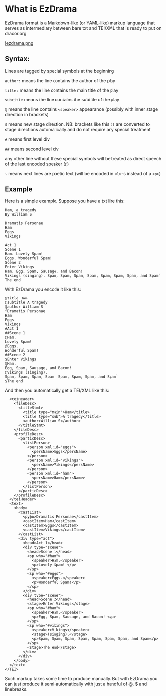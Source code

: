 # What is EzDrama

EzDrama format is a Markdown-like (or YAML-like) markup language that serves as intermediary between bare txt and TEI/XML that is ready to put on dracor.org

[!ezdrama.png](ezdrama.png)


## Syntax:

Lines are tagged by special symbols at the beginning


`author:` means the line contains the author of the play

`title:` means the line contains the main title of the play 

`subtitle` means the line contains the subtitle of the play

`@` means the line contains `<speaker>` appearance (possibly with inner stage direction in brackets)

`$` means new stage direction. NB:  brackets like this `()` are converted to stage directions automatically and do not require any special treatment

`#` means first level div

`##` means second level div

any other line without these special symbols will be treated as direct speech of the last encoded speaker (`@`)

`~` means next lines are poetic text (will be encoded in `<l>`-s instead of a `<p>`)

## Example

Here is a simple example. Suppose you have a txt like this:

```
Ham, a tragedy
By William S

Dramatis Personae
Ham
Eggs
Vikings

Act 1
Scene 1
Ham. Lovely Spam! 
Eggs. Wonderful Spam!
Scene 2
Enter Vikings
Ham. Egg, Spam, Sausage, and Bacon! 
Vikings (singing). Spam, Spam, Spam, Spam, Spam, Spam, Spam, and Spam`
The end
```

With EzDrama you encode it like this:

```
@title Ham 
@subtitle A tragedy
@author William S
^Dramatis Personae
Ham
Eggs
Vikings
#Act 1
##Scene 1
@Ham. 
Lovely Spam! 
@Eggs. 
Wonderful Spam!
##Scene 2
$Enter Vikings
@Ham. 
Egg, Spam, Sausage, and Bacon! 
@Vikings (singing).
Spam, Spam, Spam, Spam, Spam, Spam, Spam, and Spam`
$The end
```

And then you automatically get a TEI/XML like this:

```<TEI xml:lang="ukr" xmlns="http://www.tei-c.org/ns/1.0">
  <teiHeader>
    <fileDesc>
      <titleStmt>
        <title type="main">Ham</title>
        <title type="sub">A tragedy</title>
        <author>William S</author>
      </titleStmt>
    </fileDesc>
    <profileDesc>
      <particDesc>
        <listPerson>
          <person xml:id="eggs">
            <persName>Eggs</persName>
          </person>
          <person xml:id="vikings">
            <persName>Vikings</persName>
          </person>
          <person xml:id="ham">
            <persName>Ham</persName>
          </person>
        </listPerson>
      </particDesc>
    </profileDesc>
  </teiHeader>
  <text>
    <body>
      <castList>
        <руфв>Dramatis Personae</castItem>
        <castItem>Ham</castItem>
        <castItem>Eggs</castItem>
        <castItem>Vikings</castItem>
      </castList>
      <div type="act">
        <head>Act 1</head>
        <div type="scene">
          <head>Scene 1</head>
          <sp who="#ham">
            <speaker>Ham.</speaker>
            <p>Lovely Spam! </p>
          </sp>
          <sp who="#eggs">
            <speaker>Eggs.</speaker>
            <p>Wonderful Spam!</p>
          </sp>
        </div>
        <div type="scene">
          <head>Scene 2</head>
          <stage>Enter Vikings</stage>
          <sp who="#ham">
            <speaker>Ham.</speaker>
            <p>Egg, Spam, Sausage, and Bacon! </p>
          </sp>
          <sp who="#vikings">
            <speaker>Vikings</speaker>
            <stage>(singing).</stage>
            <p>Spam, Spam, Spam, Spam, Spam, Spam, Spam, and Spam</p>
          </sp>
          <stage>The end</stage>
        </div>
      </div>
    </body>
  </text>
</TEI>
```

Such markup takes some time to produce manually. But with EzDrama you can just produce it semi-automatically with just a handful of @, $ and linebreaks.
